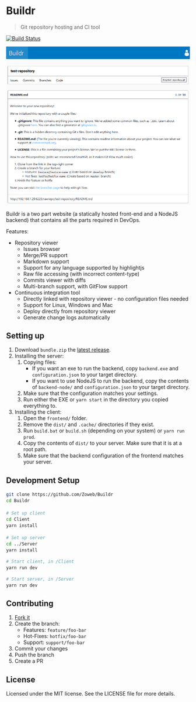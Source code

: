 # Buildr
> Git repository hosting and CI tool

[![Build Status](https://travis-ci.org/Zoweb/Buildr.svg?branch=master)](https://travis-ci.org/Zoweb/Buildr)

![Repository file viewer](screenshot.png)

Buildr is a two part website (a statically hosted front-end and a NodeJS backend) that contains all the parts 
required in DevOps.

Features:

 - Repository viewer
   - Issues browser
   - Merge/PR support
   - Markdown support
   - Support for any language supported by highlightjs
   - Raw file accessing (with incorrect content-type)
   - Commits viewer with diffs
   - Multi-branch support, with GitFlow support
 - Continuous integration tool
   - Directly linked with repository viewer - no configuration files needed
   - Support for Linux, Windows and Mac
   - Deploy directly from repository viewer
   - Generate change logs automatically

## Setting up

1. Download `bundle.zip` the [latest release](releases).
2. Installing the server:
   1. Copying files:
      - If you want an exe to run the backend, copy `backend.exe` and `configuration.json` to your target directory.
      - If you want to use NodeJS to run the backend, copy the contents of `backend-node/` and `configuration.json` to 
      your target directory.
   2. Make sure that the configuration matches your settings.
   3. Run either the EXE or `yarn start` in the directory you copied everything to.
3. Installing the client:
   1. Open the `frontend/` folder.
   2. Remove the `dist/` and `.cache/` directories if they exist.
   3. Run `build.bat` or `build.sh` (depending on your system) or `yarn run prod`.
   4. Copy the contents of `dist/` to your server. Make sure that it is at a root path.
   5. Make sure that the backend configuration of the frontend matches your server.
   
## Development Setup

```bash
git clone https://github.com/Zoweb/Buildr
cd Buildr

# Set up client
cd Client
yarn install

# Set up server
cd ../Server
yarn install
```

```bash
# Start client, in /Client
yarn run dev
```


```bash
# Start server, in /Server
yarn run dev
```

## Contributing

1. [Fork it](fork)
2. Create the branch:
   - Features: `feature/foo-bar`
   - Hot-Fixes: `hotfix/foo-bar`
   - Support: `support/foo-bar`
3. Commit your changes
4. Push the branch
5. Create a PR

## License
Licensed under the MIT license. See the LICENSE file for more details.